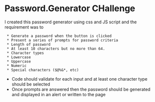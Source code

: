 # Password.Generator CHallenge 
I created this password generator using css and JS script and the requirement was to 

     * Generate a password when the button is clicked
     * Present a series of prompts for password criteria
     * Length of password
     * At least 10 characters but no more than 64.
     * Character types
     * Lowercase
     * Uppercase
     * Numeric
     * Special characters ($@%&*, etc)
     
  * Code should validate for each input and at least one character type should be selected
  * Once prompts are answered then the password should be generated and displayed in an alert or written to the page